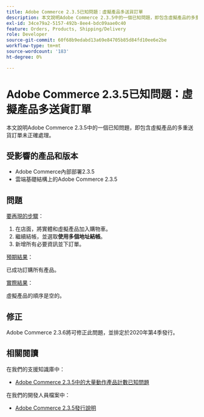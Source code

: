 ```yaml
---
title: Adobe Commerce 2.3.5已知問題：虛擬產品多送貨訂單
description: 本文說明Adobe Commerce 2.3.5中的一個已知問題，即包含虛擬產品的多重送貨訂單未正確處理。
exl-id: 34ce79a2-5157-492b-8ee4-bdc09aae0c40
feature: Orders, Products, Shipping/Delivery
role: Developer
source-git-commit: 60f68b9edabd13a69e84705b85d84fd10ee6e2be
workflow-type: tm+mt
source-wordcount: '183'
ht-degree: 0%

---
```


# Adobe Commerce 2.3.5已知問題：虛擬產品多送貨訂單

本文說明Adobe Commerce 2.3.5中的一個已知問題，即包含虛擬產品的多重送貨訂單未正確處理。

## 受影響的產品和版本

* Adobe Commerce內部部署2.3.5
* 雲端基礎結構上的Adobe Commerce 2.3.5

## 問題

<u>要再現的步驟</u>：

1. 在店面，將實體和虛擬產品加入購物車。
1. 繼續結帳，並選取&#x200B;**使用多個地址結帳**。
1. 新增所有必要資訊並下訂單。

<u>預期結果</u>：

已成功訂購所有產品。

<u>實際結果</u>：

虛擬產品的順序是空的。

## 修正

Adobe Commerce 2.3.6將可修正此問題，並排定於2020年第4季發行。

## 相關閱讀

在我們的支援知識庫中：

* [Adobe Commerce 2.3.5中的大量動作產品計數已知問題](/help/troubleshooting/miscellaneous/bulk-action-product-count-known-issue-in-magento-2-3-5.md)

在我們的開發人員檔案中：

* [Adobe Commerce 2.3.5發行說明](https://commerce-docs.github.io/devdocs-archive/2.3/guides/v2.3/release-notes/release-notes-2-3-5-commerce.html#known-issues)
